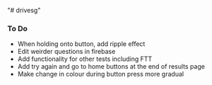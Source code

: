 "# drivesg" 
### To Do
- When holding onto button, add ripple effect
- Edit weirder questions in firebase
- Add functionality for other tests including FTT
- Add try again and go to home buttons at the end of results page
- Make change in colour during button press more gradual